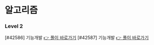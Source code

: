 # 알고리즘

### Level 2

[#42586] 기능개발 [👉 풀이 바로가기](https://github.com/Jong1co/algorithm/blob/main/programmers/42586.js)
[#42587] 기능개발 [👉 풀이 바로가기](https://github.com/Jong1co/algorithm/blob/main/programmers/42587.js)
